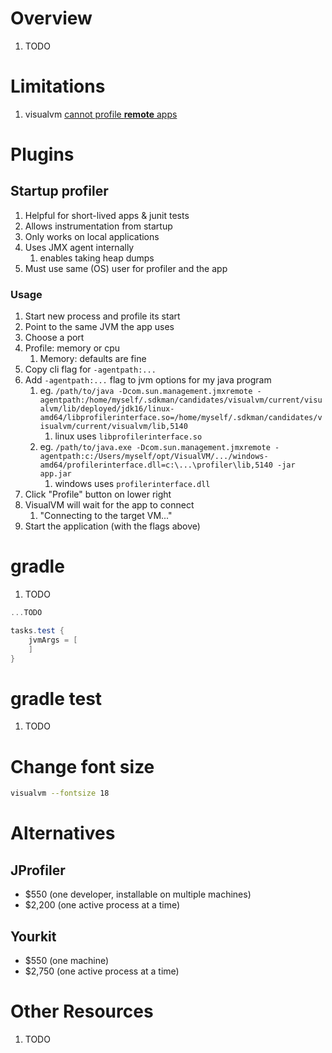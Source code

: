 # Overview

1. TODO


# Limitations
1. visualvm [cannot profile **remote** apps](https://visualvm.github.io/applications_remote.html)


# Plugins

## Startup profiler
1. Helpful for short-lived apps & junit tests
1. Allows instrumentation from startup
1. Only works on local applications
1. Uses JMX agent internally
    1. enables taking heap dumps
1. Must use same (OS) user for profiler and the app 


### Usage
1. Start new process and profile its start
1. Point to the same JVM the app uses
1. Choose a port
1. Profile: memory or cpu
    1. Memory: defaults are fine
1. Copy cli flag for `-agentpath:...` 
1. Add `-agentpath:...` flag to jvm options for my java program
    1. eg. `/path/to/java -Dcom.sun.management.jmxremote -agentpath:/home/myself/.sdkman/candidates/visualvm/current/visualvm/lib/deployed/jdk16/linux-amd64/libprofilerinterface.so=/home/myself/.sdkman/candidates/visualvm/current/visualvm/lib,5140`
        1. linux uses `libprofilerinterface.so`
    1. eg. `/path/to/java.exe -Dcom.sun.management.jmxremote -agentpath:c:/Users/myself/opt/VisualVM/.../windows-amd64/profilerinterface.dll=c:\...\profiler\lib,5140 -jar app.jar`
        1. windows uses `profilerinterface.dll`
1. Click "Profile" button on lower right
1. VisualVM will wait for the app to connect
    1. "Connecting to the target VM..."
1. Start the application (with the flags above)


# gradle
1. TODO

```build.gradle.kts
...TODO
```

```build.gradle
tasks.test {
    jvmArgs = [
    ]
}
```


# gradle test
1. TODO


# Change font size

```bash
visualvm --fontsize 18
```

# Alternatives

## JProfiler
- $550 (one developer, installable on multiple machines)
- $2,200 (one active process at a time)


## Yourkit
- $550 (one machine)
- $2,750 (one active process at a time)


# Other Resources

1. TODO
